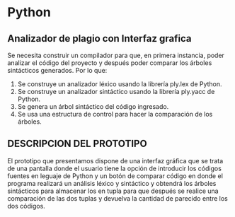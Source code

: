 # Python

## Analizador de plagio con Interfaz grafica
Se necesita construir un compilador para que, en primera instancia, poder analizar el código del proyecto y después poder comparar los árboles sintácticos generados. Por lo que:
  1. Se construye un analizador léxico usando la librería ply.lex de Python.
  2. Se construye un analizador sintáctico usando la librería ply.yacc de Python.
  3. Se genera un árbol sintáctico del código ingresado.
  4. Se usa una estructura de control para hacer la comparación de los árboles.
## DESCRIPCION DEL PROTOTIPO
El prototipo que presentamos dispone de una interfaz gráfica que se trata de una pantalla donde el usuario tiene la opción de introducir los códigos fuentes en leguaje de Python y un botón de comparar código en donde el programa realizará un análisis léxico y sintáctico y obtendrá los árboles sintácticos para almacenar los en tupla para que después se realice una comparación de las dos tuplas y devuelva la cantidad de parecido entre los dos códigos.
